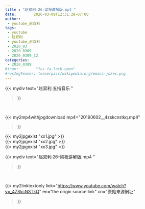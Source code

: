 ```yaml
---
title : "赵双利:26-梁祝讲解版.mp4 "
date:        2020-03-09T12:31:28-07:00
author:
 - youtube_赵双利
tags:
 - youtube
 - 赵双利
 - youtube_赵双利
 - 2020_03
 - 2020_0309
 - 2020_0309_12
categories:
 - 2020_0309
#icon:        "fas fa-lock-open"
#resImgTeaser: teaserpics/wikipedia.org/emacs-jokes.png
---
```


{{< mydiv text="赵双利:五指音乐 "
>}}
<br>


{{< my2mp4withjpgdownload mp4="20190602__4zskcnstkq.mp4"
>}}

{{< my2jpgexist "xx1.jpg" >}}<br>
{{< my2jpgexist "xx2.jpg" >}}<br>
{{< my2jpgexist "xx3.jpg" >}}<br>



{{< mydiv text="赵双利:26-梁祝讲解版.mp4 "
>}}
<br>

{{< my2linktextonly link="https://www.youtube.com/watch?v=_4ZSkcNSTkQ"
en="the origin source link" cn="原始來源網址"
>}}


<br>

